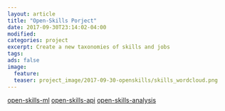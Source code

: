 ```yaml
---
layout: article
title: "Open-Skills Porject"
date: 2017-09-30T23:14:02-04:00
modified:
categories: project
excerpt: Create a new taxonomies of skills and jobs
tags:
ads: false
image:
  feature:
  teaser: project_image/2017-09-30-openskills/skills_wordcloud.png
---
```


[open-skills-ml](https://github.com/workforce-data-initiative/skills-ml)
[open-skills-api](https://github.com/workforce-data-initiative/skills-api/wiki/API-Overview)
[open-skills-analysis](https://github.com/workforce-data-initiative/skills-analysis)
